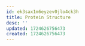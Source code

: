 ```yaml
---
id: ek3sax1m6eyzev0jlo4ck3h
title: Protein Structure
desc: ''
updated: 1724626756473
created: 1724626756473
---
```

